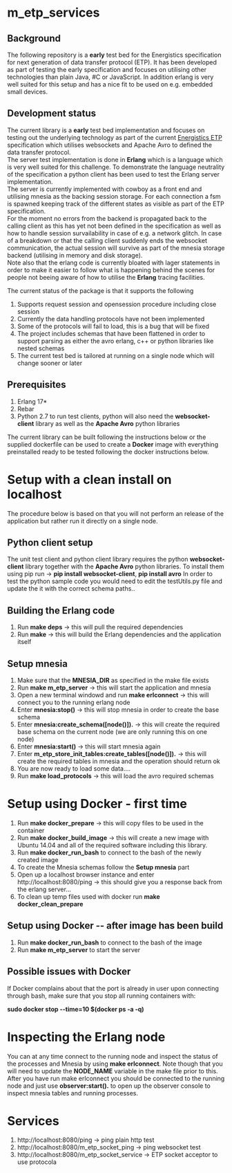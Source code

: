 m_etp_services
==============

Background
--------------
The following repository is a **early** test bed for the Energistics specification for next generation of data transfer protocol (ETP). It has been developed as part of testing the early specification and focuses on utilising other technologies than plain Java, #C or JavaScript. In addition erlang is very well suited for this setup and has a nice fit to be used on e.g. embedded small devices.

Development status
-------------------
The current library is a **early** test bed implementation and focuses on testing out the underlying technology as part of the current [Energistics ETP](http://www.energistics.org/standards-portfolio/energistics-transfer-protocol) specification which utilises websockets and Apache Avro to defined the data transfer protocol.   
The server test implementation is done in **Erlang** which is a language which is very well suited for this challenge. To demonstrate the language neutrality of the specification a python client has been used to test the Erlang server implementation.  
The server is currently implemented with cowboy as a front end and utilising mnesia as the backing session storage. For each connection a fsm is spawned keeping track of the different states as visible as part of the ETP specification.  
For the moment no errors from the backend is propagated back to the calling client as this has yet not been defined in the specification as well as how to handle session survailability in case of e.g. a network glitch. In case of a breakdown or that the calling client suddenly ends the websocket communication, the actual session will survive as part of the mnesia storage backend (utilising in memory and disk storage).  
Note also that the erlang code is currently bloated with lager statements in order to make it easier to follow what is happening behind the scenes for people not beeing aware of how to utilise the **Erlang** tracing facilities.

The current status of the package is that it supports the following

1. Supports request session and opensession procedure including close session
2. Currently the data handling protocols have not been implemented
3. Some of the protocols will fail to load, this is a bug that will be fixed
4. The project includes schemas that have been flattened in order to support parsing as either the avro erlang, c++ or python libraries like nested schemas
5. The current test bed is tailored at running on a single node which will change sooner or later 

Prerequisites
---------------
1. Erlang 17*
2. Rebar
3. Python 2.7 to run test clients, python will also need the **websocket-client** library as well as the **Apache Avro** python libraries

The current library can be built following the instructions below or the supplied dockerfile can be used to create a **Docker** image with everything preinstalled ready to be tested following the docker instructions below.

Setup with a clean install on localhost
================

The procedure below is based on that you will not perform an release of the application but rather run it directly on a single node.

Python client setup
-------------------------

The unit test client and python client library requires the python **websocket-client** library together with the **Apache Avro** python libraries. To install them using pip run ->  **pip install websocket-client**, **pip install avro**
In order to test the python sample code you would need to edit the testUtils.py file and update the it with the correct schema paths..


Building the Erlang code
------------------------

1. Run **make deps** -> this will pull the required dependencies 
2. Run **make** -> this will build the Erlang dependencies and the application itself

Setup mnesia
----------------------

1. Make sure that the **MNESIA_DIR** as specified in the make file exists
2. Run **make m_etp_server** -> this will start the application and mnesia
3. Open a new terminal windowd and run **make erlconnect** -> this will connect you to the running erlang node
4. Enter **mnesia:stop()** -> this will stop mnesia in order to create the base schema
5. Enter **mnesia:create_schema([node()]).** -> this will create the required base schema on the current node (we are only running this on one node)
6. Enter **mnesia:start()** -> this will start mnesia again
7. Enter **m_etp_store_init_tables:create_tables([node()]).** -> this will create the required tables in mnesia and the operation should return ok
8. You are now ready to load some data....
9. Run **make load_protocols** -> this will load the avro required schemas

Setup using Docker - first time
====================

1. Run **make docker_prepare** -> this will copy files to be used in the container
2. Run **make docker_build_image** -> this will create a new image with Ubuntu 14.04 and all of the required software including this library.
3. Run **make docker_run_bash** to connect to the bash of the newly created image
4. To create the Mnesia schemas follow the **Setup mnesia** part
5. Open up a localhost browser instance and enter http://localhost:8080/ping -> this should give you a response back from the erlang server...
6. To clean up temp files used with docker run **make docker_clean_prepare**

Setup using Docker -- after image has been build
------------------------

1. Run **make docker_run_bash** to connect to the bash of the image
2. Run **make m_etp_server** to start the server

Possible issues with Docker
------------------------

If Docker complains about that the port is already in user upon connecting through bash, make sure that you stop all running containers with:

**sudo docker stop --time=10 $(docker ps -a -q)**

Inspecting the Erlang node
==========================

You can at any time connect to the running node and inspect the status of the processes and Mnesia by using **make erlconnect**. Note though that you will need to update the **NODE_NAME** variable in the make file prior to this.
After you have run make erlconnect you should be connected to the running node and just use **observer:start().** to open up the observer console to inspect mnesia tables and running processes.

Services
=========================

1. http://localhost:8080/ping -> ping plain http test
2. http://localhost:8080/m_etp_socket_ping -> ping websocket test
3. http://localhost:8080/m_etp_socket_service -> ETP socket acceptor to use protocola






